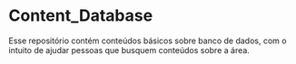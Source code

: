 # Content_Database
Esse repositório contém conteúdos básicos sobre banco de dados, com o intuito de ajudar pessoas que busquem conteúdos sobre a área.

